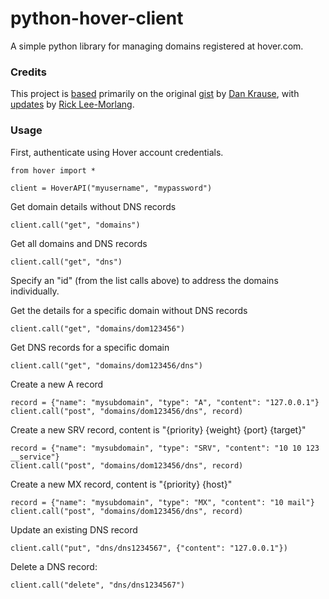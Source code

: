 # python-hover-client

A simple python library for managing domains registered at hover.com.

### Credits

This project is [based](http://gist.github.com/jmckind/7763461) primarily on the original [gist](http://gist.github.com/dankrause/5585907) by [Dan Krause](http://gist.github.com/dankrause), with [updates](http://gist.github.com/rleemorlang/7225451) by [Rick Lee-Morlang](http://gist.github.com/rleemorlang).

### Usage

First, authenticate using Hover account credentials.

	from hover import *

    client = HoverAPI("myusername", "mypassword")

Get domain details without DNS records

	client.call("get", "domains")

Get all domains and DNS records

	client.call("get", "dns")

Specify an "id" (from the list calls above) to address the domains individually.

Get the details for a specific domain without DNS records

	client.call("get", "domains/dom123456")

Get DNS records for a specific domain

	client.call("get", "domains/dom123456/dns")

Create a new A record

	record = {"name": "mysubdomain", "type": "A", "content": "127.0.0.1"}
	client.call("post", "domains/dom123456/dns", record)

Create a new SRV record, content is "{priority} {weight} {port} {target}"

	record = {"name": "mysubdomain", "type": "SRV", "content": "10 10 123 __service"}
	client.call("post", "domains/dom123456/dns", record)

Create a new MX record, content is "{priority} {host}"

    record = {"name": "mysubdomain", "type": "MX", "content": "10 mail"}
	client.call("post", "domains/dom123456/dns", record)

Update an existing DNS record

    client.call("put", "dns/dns1234567", {"content": "127.0.0.1"})

Delete a DNS record:

    client.call("delete", "dns/dns1234567")
